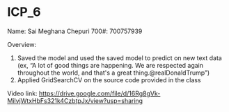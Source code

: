 # ICP_6

Name: Sai Meghana Chepuri
700#: 700757939

Overview: 
1. Saved the model and used the saved model to predict on new text data (ex, “A lot of good things are happening.
   We are respected again throughout the world, and that's a great thing.@realDonaldTrump”)
2. Applied GridSearchCV on the source code provided in the class

Video link: https://drive.google.com/file/d/16Rg8gVk-MilvjWtxHbFs321k4CzbtpJx/view?usp=sharing
